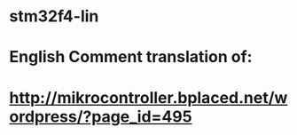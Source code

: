 # stm32f4-lin
# English Comment translation of:
# http://mikrocontroller.bplaced.net/wordpress/?page_id=495